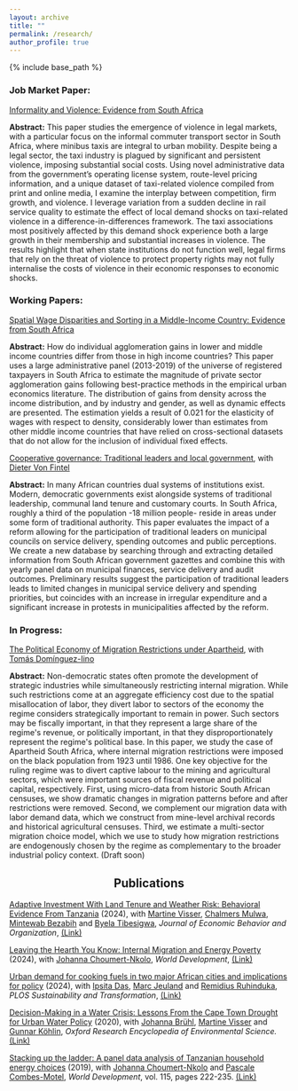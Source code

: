 ```yaml
---
layout: archive
title: ""
permalink: /research/
author_profile: true
---
```


{% include base_path %}




### Job Market Paper:

[Informality and Violence: Evidence from South Africa](https://drive.google.com/file/d/1RWqWQP70Eji_SvOsFJb7oAQmqKQqdAJx/view?usp=sharing)

**Abstract:** This paper studies the emergence of violence in legal markets, with a particular focus on the informal commuter transport sector in South Africa, where minibus taxis are integral to urban mobility. Despite being a legal sector, the taxi industry is plagued by significant and persistent violence, imposing substantial social costs. Using novel administrative data from the government’s operating license system, route-level pricing information, and a unique dataset of taxi-related violence compiled from print and online media, I examine the interplay between competition, firm growth, and violence. I leverage variation from a sudden decline in rail service quality to estimate the effect of local demand shocks on taxi-related violence in a difference-in-differences framework. The taxi associations most positively affected by this demand shock experience both a large growth in their membership and substantial increases in violence. The results highlight that when state institutions do not function well, legal firms that rely on the threat of violence to protect property rights may not fully internalise the costs of violence in their economic responses to economic shocks.


### Working Papers:

[Spatial Wage Disparities and Sorting in a Middle-Income Country: Evidence from South Africa](https://drive.google.com/file/d/1w3r6cSfQWUaN5LWy6Ex-J8tKwjqchnPm/view?usp=sharing) 


**Abstract:** How do individual agglomeration gains in lower and middle income countries differ from those in high income countries? This paper uses a large administrative panel (2013-2019) of the universe of registered taxpayers in South Africa to estimate the magnitude of private sector agglomeration gains following best-practice methods in the empirical urban economics literature. The distribution of gains from density across the income distribution, and by industry and gender, as well as dynamic effects are presented. The estimation yields a result of 0.021 for the elasticity of wages with respect to density, considerably lower than estimates from other middle income countries that have relied on cross-sectional datasets that do not allow for the inclusion of individual fixed effects. 

[Cooperative governance: Traditional leaders and local government](https://drive.google.com/file/d/1av78WO2u_qEHGTzl_UEOZj4zwxLd0nS1/view?usp=sharing), with [Dieter Von Fintel](https://www.ekon.sun.ac.za/dvf)

**Abstract:** In many African countries dual systems of institutions exist. Modern, democratic governments exist alongside systems of traditional leadership, communal land tenure and customary courts. In South Africa, roughly a third of the population -18 million people- reside in areas under some form of traditional authority. This paper evaluates the impact of a reform allowing for the participation of traditional leaders on municipal councils on service delivery, spending outcomes and public perceptions. We create a new database by searching through and extracting detailed information from South African government gazettes and combine this with yearly panel data on municipal finances, service delivery and audit outcomes. Preliminary results suggest the participation of traditional leaders leads to limited changes in municipal service delivery and spending priorities, but coincides with an increase in irregular expenditure and a significant increase in protests in municipalities affected by the reform.   

### In Progress:
<ins>The Political Economy of Migration Restrictions under Apartheid</ins>, with [Tomás Domínguez-Iino](https://www.tomasdi.com/) 

**Abstract:** Non-democratic states often promote the development of strategic industries while simultaneously restricting internal migration. While such restrictions come at an aggregate efficiency cost due to the spatial misallocation of labor, they divert labor to sectors of the economy the regime considers strategically important to remain in power. Such sectors may be fiscally important, in that they represent a large share of the regime's revenue, or politically important, in that they disproportionately represent the regime's political base. In this paper, we study the case of Apartheid South Africa, where internal migration restrictions were imposed on the black population from 1923 until 1986. One key objective for the ruling regime was to divert captive labour to the mining and agricultural sectors, which were important sources of fiscal revenue and political capital, respectively. First, using micro-data from historic South African censuses, we show dramatic changes in migration patterns before and after restrictions were removed. Second, we complement our migration data with labor demand data, which we construct from mine-level archival records and historical agricultural censuses. Third, we estimate a multi-sector migration choice model, which we use to study how migration restrictions are endogenously chosen by the regime as complementary to the broader industrial policy context. (Draft soon)


<h2 align="center">Publications</h2>



<ins>Adaptive Investment With Land Tenure and Weather Risk: Behavioral Evidence From Tanzania</ins> (2024), with [Martine Visser](http://www.economics.uct.ac.za/eco/Academic-Staff), [Chalmers Mulwa](https://www.efdinitiative.org/about-efd/people/mulwa-chalmers), [Mintewab Bezabih](https://www.cccep.ac.uk/profile/mintewab-bezabih/) and [Byela Tibesigwa](https://www.efdinitiative.org/about-efd/people/tibesigwa-byela), *Journal of Economic Behavior and Organization*, [(Link)](https://doi.org/10.1016/j.jebo.2023.10.040)

<ins>Leaving the Hearth You Know: Internal Migration and Energy Poverty</ins> (2024), with [Johanna Choumert-Nkolo](https://sites.google.com/site/johannachoumertnkolo/home), *World Development*, [(Link)](https://doi.org/10.1016/j.worlddev.2024.106628)

<ins>Urban demand for cooking fuels in two major African cities and implications for policy</ins> (2024), with [Ipsita Das](https://energyaccess.duke.edu/team/ipsita-das/), [Marc Jeuland](https://nicholas.duke.edu/people/faculty/jeuland) and [Remidius Ruhinduka](https://www.theigc.org/person/remidius-ruhinduka/), *PLOS Sustainability and Transformation*, [(Link)](https://doi.org/10.1371/journal.pstr.0000077)

<ins>Decision-Making in a Water Crisis: Lessons From the Cape Town Drought for Urban Water Policy</ins> (2020), with [Johanna Brühl](https://anchorenvironmental.co.za/staff), [Martine Visser](http://www.economics.uct.ac.za/eco/Academic-Staff) and [Gunnar Köhlin](https://www.gu.se/en/about/find-staff/gunnarkohlin), *Oxford Research Encyclopedia of Environmental Science.*  [(Link)](https://doi.org/10.1093/acrefore/9780199389414.013.706)       

<ins>Stacking up the ladder: A panel data analysis of Tanzanian household energy choices</ins> (2019), with [Johanna Choumert-Nkolo](https://sites.google.com/site/johannachoumertnkolo/home) and [Pascale Combes-Motel](https://sites.google.com/site/johannachoumertnkolo/home), *World Development*, vol. 115, pages 222-235. [(Link)](https://doi.org/10.1016/j.worlddev.2018.11.016)
